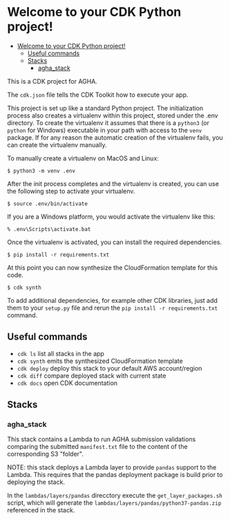 
# Welcome to your CDK Python project!

- [Welcome to your CDK Python project!](#welcome-to-your-cdk-python-project)
  - [Useful commands](#useful-commands)
  - [Stacks](#stacks)
    - [agha_stack](#agha_stack)

This is a CDK project for AGHA.

The `cdk.json` file tells the CDK Toolkit how to execute your app.

This project is set up like a standard Python project.  The initialization
process also creates a virtualenv within this project, stored under the .env
directory.  To create the virtualenv it assumes that there is a `python3`
(or `python` for Windows) executable in your path with access to the `venv`
package. If for any reason the automatic creation of the virtualenv fails,
you can create the virtualenv manually.

To manually create a virtualenv on MacOS and Linux:

```
$ python3 -m venv .env
```

After the init process completes and the virtualenv is created, you can use the following
step to activate your virtualenv.

```
$ source .env/bin/activate
```

If you are a Windows platform, you would activate the virtualenv like this:

```
% .env\Scripts\activate.bat
```

Once the virtualenv is activated, you can install the required dependencies.

```
$ pip install -r requirements.txt
```

At this point you can now synthesize the CloudFormation template for this code.

```
$ cdk synth
```

To add additional dependencies, for example other CDK libraries, just add
them to your `setup.py` file and rerun the `pip install -r requirements.txt`
command.

## Useful commands

 * `cdk ls`          list all stacks in the app
 * `cdk synth`       emits the synthesized CloudFormation template
 * `cdk deploy`      deploy this stack to your default AWS account/region
 * `cdk diff`        compare deployed stack with current state
 * `cdk docs`        open CDK documentation

## Stacks

### agha_stack
This stack contains a Lambda to run AGHA submission validations comparing the submitted `manifest.txt` file to the content of the corresponding S3 "folder".

NOTE: this stack deploys a Lambda layer to provide `pandas` support to the Lambda. This requires that the pandas deployment package is build prior to deploying the stack.

In the `lambdas/layers/pandas` direcctory execute the `get_layer_packages.sh` script, which will generate the `lambdas/layers/pandas/python37-pandas.zip` referenced in the stack.